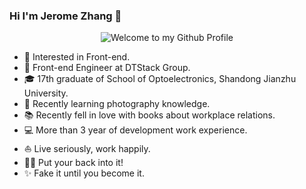 ### Hi I'm Jerome Zhang 👋
<div align="center">
  <img src="https://i.loli.net/2020/12/04/UJznSrMhxKVeP8B.jpg" style="max-width: 100%;" alt="Welcome to my Github Profile" />
</div>

- 🧐  Interested in Front-end.
- 💼  Front-end Engineer at DTStack Group.
- 🎓  17th graduate of School of Optoelectronics, Shandong Jianzhu University.
- 🌱  Recently learning photography knowledge.
- 📚  Recently fell in love with books about workplace relations.
- 💻  More than 3 year of development work experience.
- ⛵  Live seriously, work happily.
- ✍🏻  Put your back into it!
- ✨  Fake it until you become it.
